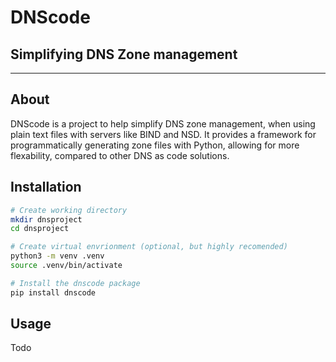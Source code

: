 # DNScode
## Simplifying DNS Zone management

---

## About

DNScode is a project to help simplify DNS zone management, when using plain text files with servers like BIND and NSD. It provides a framework for programmatically generating zone
files with Python, allowing for more flexability, compared to other DNS as code solutions.

## Installation
``` bash
# Create working directory
mkdir dnsproject
cd dnsproject

# Create virtual envrionment (optional, but highly recomended)
python3 -m venv .venv
source .venv/bin/activate

# Install the dnscode package
pip install dnscode
```

## Usage
Todo